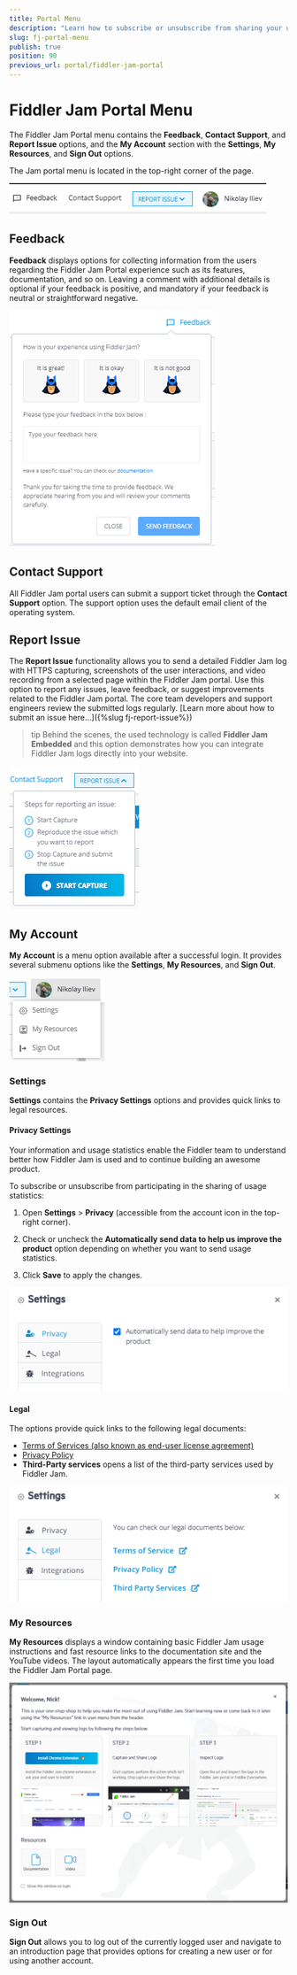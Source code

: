 ```yaml
---
title: Portal Menu
description: "Learn how to subscribe or unsubscribe from sharing your user statistics, find fast resource links, and sign out of your current Fiddler Jam Portal account."
slug: fj-portal-menu
publish: true
position: 90
previous_url: portal/fiddler-jam-portal
---
```


# Fiddler Jam Portal Menu

The Fiddler Jam Portal menu contains the **Feedback**, **Contact Support**, and **Report Issue** options, and the **My Account** section with the **Settings**, **My Resources**, and **Sign Out** options.

The Jam portal menu is located in the top-right corner of the page.

![Portal menu options](../images/portal/menu/menu-all.png)


## Feedback

**Feedback** displays options for collecting information from the users regarding the Fiddler Jam Portal experience such as its features, documentation, and so on. Leaving a comment with additional details is optional if your feedback is positive, and mandatory if your feedback is neutral or straightforward negative.

![Feedback option](../images/portal/menu/menu-feedback.png)

## Contact Support

All Fiddler Jam portal users can submit a support ticket through the **Contact Support** option. The support option uses the default email client of the operating system.

## Report Issue

The **Report Issue** functionality allows you to send a detailed Fiddler Jam log with HTTPS capturing, screenshots of the user interactions, and video recording from a selected page within the Fiddler Jam portal. Use this option to report any issues, leave feedback, or suggest improvements related to the Fiddler Jam portal. The core team developers and support engineers review the submitted logs regularly. [Learn more about how to submit an issue here...]({%slug fj-report-issue%})

>tip Behind the scenes, the used technology is called **Fiddler Jam Embedded** and this option demonstrates how you can integrate Fiddler Jam logs directly into your website. 

![Report Issue](../images/portal/menu/menu-report-issue.png)


## My Account

**My Account** is a menu option available after a successful login. It provides several submenu options like the **Settings**, **My Resources**, and **Sign Out**.

![My Account submenu](../images/portal/menu/menu-my-acc-all.png)

### Settings 

**Settings** contains the **Privacy Settings** options and provides quick links to legal resources.     

#### Privacy Settings

Your information and usage statistics enable the Fiddler team to understand better how Fiddler Jam is used and to continue building an awesome product.

To subscribe or unsubscribe from participating in the sharing of usage statistics:

1. Open **Settings** > **Privacy** (accessible from the account icon in the top-right corner).

1. Check or uncheck the __Automatically send data to help us improve the product__ option depending on whether you want to send usage statistics.

1. Click __Save__ to apply the changes.

![Privacy settings](../images/portal/menu/menu-privacy.png)

#### Legal

The options provide quick links to the following legal documents:

- [Terms of Services (also known as end-user license agreement)](https://www.telerik.com/purchase/license-agreement/fiddler-jam)
- [Privacy Policy](https://www.progress.com/legal/privacy-policy)
- **Third-Party services** opens a list of the third-party services used by Fiddler Jam.

![Legal links](../images/portal/menu/menu-legal.png)


### My Resources

**My Resources** displays a window containing basic Fiddler Jam usage instructions and fast resource links to the documentation site and the YouTube videos. The layout automatically appears the first time you load the Fiddler Jam Portal page.

![My Resources screen](../images/portal/menu/my-resources.png)

### Sign Out

**Sign Out** allows you to log out of the currently logged user and navigate to an introduction page that provides options for creating a new user or for using another account.
